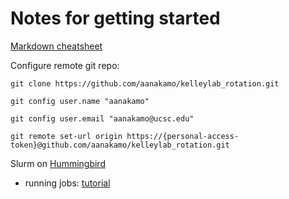 # Notes for getting started

[Markdown cheatsheet](https://www.markdownguide.org/cheat-sheet/)

Configure remote git repo: 

`git clone https://github.com/aanakamo/kelleylab_rotation.git`

`git config user.name "aanakamo"` 

`git config user.email "aanakamo@ucsc.edu"` 

`git remote set-url origin https://{personal-access-token}@github.com/aanakamo/kelleylab_rotation.git` 


Slurm on [Hummingbird](https://hummingbird.ucsc.edu/)
- running jobs: [tutorial](https://hummingbird.ucsc.edu/documentation/creating-scripts-to-run-jobs/)
